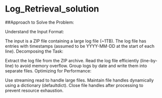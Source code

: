 # Log_Retrieval_solution

##Approach to Solve the Problem:

Understand the Input Format:

The input is a ZIP file containing a large log file (~1TB).
The log file has entries with timestamps (assumed to be YYYY-MM-DD at the start of each line).
Decomposing the Task:

Extract the log file from the ZIP archive.
Read the log file efficiently (line-by-line) to avoid memory overflow.
Group logs by date and write them into separate files.
Optimizing for Performance:

Use streaming read to handle large files.
Maintain file handles dynamically using a dictionary (defaultdict).
Close file handles after processing to prevent resource exhaustion.
